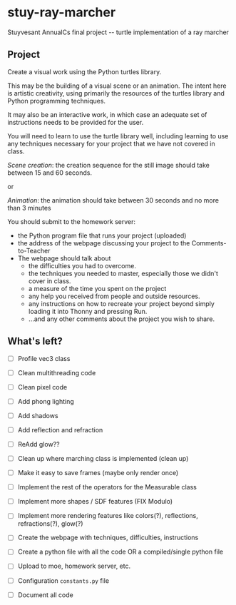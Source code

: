 # stuy-ray-marcher

Stuyvesant AnnualCs final project -- turtle implementation of a ray marcher

## Project

Create a visual work using the Python turtles library.

This may be the building of a visual scene or an animation.  The intent here is artistic creativity, using primarily the resources of the turtles library and Python programming techniques.

It may also be an interactive work, in which case an adequate set of instructions needs to be provided for the user.

You will need to learn to use the turtle library well, including learning to use any techniques necessary for your project that we have not covered in class.

*Scene creation*: the creation sequence for the still image should take between 15 and 60 seconds.

or

*Animation*: the animation should take between 30 seconds and no more than 3 minutes

You should submit to the homework server:

- the Python program file that runs your project (uploaded)
- the address of the webpage discussing your project to the Comments-to-Teacher
- The webpage should talk about
  - the difficulties you had to overcome.
  - the techniques you needed to master, especially those we didn't cover in class.
  - a measure of the time you spent on the project
  - any help you received from people and outside resources.
  - any instructions on how to recreate your project beyond simply loading it into Thonny and pressing Run.
  - ...and any other comments about the project you wish to share.

## What's left?

- [ ] Profile vec3 class
- [ ] Clean multithreading code
- [ ] Clean pixel code

- [ ] Add phong lighting
- [ ] Add shadows
- [ ] Add reflection and refraction
- [ ] ReAdd glow??

- [ ] Clean up where marching class is implemented (clean up)
- [ ] Make it easy to save frames (maybe only render once)

- [ ] Implement the rest of the operators for the Measurable class
- [ ] Implement more shapes / SDF features (FIX Modulo)
- [ ] Implement more rendering features like colors(?), reflections, refractions(?), glow(?)

- [ ] Create the webpage with techniques, difficulties, instructions
- [ ] Create a python file with all the code OR a compiled/single python file
- [ ] Upload to moe, homework server, etc.
- [ ] Configuration `constants.py` file
- [ ] Document all code
